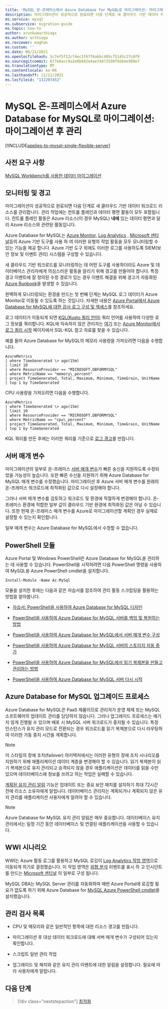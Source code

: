 ```yaml
---
title: 'MySQL 온-프레미스에서 Azure Database for MySQL로 마이그레이션: 마이그레이션 후 관리'
description: 마이그레이션이 성공적으로 완료되면 다음 단계로 새 클라우드 기반 데이터 워크로드 리소스를 관리합니다.
ms.service: mysql
ms.subservice: migration-guide
ms.topic: how-to
author: arunkumarthiags
ms.author: arthiaga
ms.reviewer: maghan
ms.custom: ''
ms.date: 06/21/2021
ms.openlocfilehash: 5c7ef5f12cf4ec1f6776abbc405cf5145c27c0f9
ms.sourcegitcommit: 677e8acc9a2e8b842e4aef4472599f9264e989e7
ms.translationtype: MT
ms.contentlocale: ko-KR
ms.lasthandoff: 11/11/2021
ms.locfileid: "132297452"
---
```

# <a name="migrate-mysql-on-premises-to-azure-database-for-mysql-post-migration-management"></a>MySQL 온-프레미스에서 Azure Database for MySQL로 마이그레이션: 마이그레이션 후 관리

[!INCLUDE[applies-to-mysql-single-flexible-server](../../includes/applies-to-mysql-single-flexible-server.md)]

## <a name="prerequisites"></a>사전 요구 사항

[MySQL Workbench를 사용한 데이터 마이그레이션](09-data-migration-with-mysql-workbench.md)

## <a name="monitoring-and-alerts"></a>모니터링 및 경고

마이그레이션이 성공적으로 완료되면 다음 단계로 새 클라우드 기반 데이터 워크로드 리소스를 관리합니다. 관리 작업에는 컨트롤 플레인과 데이터 평면 활동이 모두 포함됩니다. 컨트롤 플레인 활동은 Azure 리소스(이 경우 MySQL) **내에** 있는 데이터 평면과 달리 Azure 리소스와 관련된 활동입니다.

Azure Database for MySQL는 [Azure Monitor,](../../../azure-monitor/overview.md) [Log Analytics](../../../azure-monitor/logs/design-logs-deployment.md) , [Microsoft 센티널](../../../sentinel/overview.md)등의 Azure 기반 도구를 사용 하 여 이러한 유형의 작업 활동을 모두 모니터링할 수 있는 기능을 제공 합니다. Azure 기반 도구 외에도 이러한 로그를 사용하도록 SIEM(보안 정보 및 이벤트 관리) 시스템을 구성할 수 있습니다.

새 클라우드 기반 워크로드를 모니터링하는 데 어떤 도구를 사용하더라도 Azure 및 데이터베이스 관리자에게 의심스러운 활동을 알리기 위해 경고를 만들어야 합니다. 특정 경고 이벤트에 잘 정의된 수정 경로가 있는 경우 이벤트 해결을 위해 경고가 자동화된 [Azure Runbook](../../../automation/learn/powershell-runbook-managed-identity.md)을 발생할 수 있습니다.

완벽하게 모니터링되는 환경을 만드는 첫 번째 단계는 MySQL 로그 데이터가 Azure Monitor로 이동될 수 있도록 하는 것입니다. 자세한 내용은 [Azure Portal에서 Azure Database for MySQL에 대한 감사 로그 구성 및 액세스](../../howto-configure-audit-logs-portal.md)를 참조하세요.

로그 데이터가 이동되게 되면 [KQL(Kusto 쿼리 언어)](/azure/data-explorer/kusto/query/) 쿼리 언어를 사용하여 다양한 로그 정보를 쿼리합니다. KQL에 익숙하지 않은 관리자는 [여기](/azure/data-explorer/kusto/query/sqlcheatsheet) 또는 [Azure Monitor에서 로그 쿼리 시작](../../../azure-monitor/logs/get-started-queries.md) 페이지에서 SQL-KQL 참고 자료를 찾을 수 있습니다.

예를 들어 Azure Database for MySQL의 메모리 사용량을 가져오려면 다음을 수행합니다.

```
AzureMetrics
| where TimeGenerated \> ago(15m)
| limit 10
| where ResourceProvider == "MICROSOFT.DBFORMYSQL"
| where MetricName == "memory\_percent"
| project TimeGenerated, Total, Maximum, Minimum, TimeGrain, UnitName 
| top 1 by TimeGenerated
```
CPU 사용량을 가져오려면 다음을 수행합니다.

```
AzureMetrics
| where TimeGenerated \> ago(15m)
| limit 10
| where ResourceProvider == "MICROSOFT.DBFORMYSQL"
| where MetricName == "cpu\_percent"
| project TimeGenerated, Total, Maximum, Minimum, TimeGrain, UnitName 
| top 1 by TimeGenerated
```
KQL 쿼리를 만든 후에는 이러한 쿼리를 기준으로 [로그 경고](../../../azure-monitor/alerts/alerts-unified-log.md)를 만듭니다.

## <a name="server-parameters"></a>서버 매개 변수

마이그레이션의 일부로 온-프레미스 [서버 매개 변수](../../concepts-server-parameters.md)가 빠른 송신을 지원하도록 수정되었을 가능성이 높습니다. 또한 빠른 수신을 지원하기 위해 Azure Database for MySQL 매개 변수를 수정했습니다. 마이그레이션 후 Azure 서버 매개 변수를 원래의 온-프레미스 워크로드에 최적화된 값으로 다시 설정해야 합니다.

그러나 서버 매개 변수를 검토하고 워크로드 및 환경에 적절하게 변경해야 합니다. 온-프레미스 환경에 적합한 일부 값이 클라우드 기반 환경에 최적화된 값은 아닐 수 있습니다. 또한 현재 온-프레미스 매개 변수를 Azure로 마이그레이션할 계획인 경우 실제로 설정할 수 있는지 확인합니다.

일부 매개 변수는 Azure Database for MySQL에서 수정할 수 없습니다.

## <a name="powershell-module"></a>PowerShell 모듈

Azure Portal 및 Windows PowerShell은 Azure Database for MySQL을 관리하는 데 사용할 수 있습니다. PowerShell을 시작하려면 다음 PowerShell 명령을 사용하여 MySQL용 Azure PowerShell cmdlet을 설치합니다.

`Install-Module -Name Az.MySql`

모듈을 설치한 후에는 다음과 같은 자습서를 참조하여 관리 활동 스크립팅을 활용하는 방법을 알아봅니다.

  - [자습서: PowerShell을 사용하여 Azure Database for MySQL 디자인](../../tutorial-design-database-using-powershell.md)

  - [PowerShell을 사용하여 Azure Database for MySQL 서버를 백업 및 복원하는 방법](../../howto-restore-server-powershell.md)

  - [PowerShell을 사용하여 Azure Database for MySQL에서 서버 매개 변수 구성](../../howto-configure-server-parameters-using-powershell.md)

  - [PowerShell을 사용하여 Azure Database for MySQL 서버의 스토리지 자동 증가](../../howto-auto-grow-storage-powershell.md)

  - [PowerShell을 사용하여 Azure Database for MySQL에서 읽기 복제본을 만들고 관리하는 방법](../../howto-read-replicas-powershell.md)

  - [PowerShell을 사용하여 Azure Database for MySQL 서버 다시 시작](../../howto-restart-server-powershell.md)

## <a name="azure-database-for-mysql-upgrade-process"></a>Azure Database for MySQL 업그레이드 프로세스

Azure Database for MySQL은 PaaS 제품이므로 관리자가 운영 체제 또는 MySQL 소프트웨어의 업데이트 관리를 담당하지 않습니다. 그러나 업그레이드 프로세스는 예기치 않게 진행될 수 있으며 배포 시 MySQL 서버 워크로드가 중지될 수 있습니다. 특정 인스턴스가 유지 관리 모드로 전환되는 경우 워크로드를 읽기 복제본으로 다시 라우팅하여 이러한 가동 중지 시간을 계획합니다.

> [!NOTE]
> 이 스타일의 장애 조치(failover) 아키텍처에서는 이러한 유형의 장애 조치 시나리오를 지원하기 위해 애플리케이션 데이터 계층을 변경해야 할 수 있습니다. 읽기 복제본이 읽기 복제본으로 유지 관리되고 승격되지 않을 경우 애플리케이션은 데이터를 읽을 수만 있으며 데이터베이스에 정보를 쓰려고 하는 작업은 실패할 수 있습니다.

[계획된 유지 관리 알림](../../concepts-monitoring.md#planned-maintenance-notification) 기능은 업데이트 또는 중요 보안 패치를 설치하기 최대 72시간 전에 리소스 소유자에게 알립니다. 데이터베이스 관리자는 계획되거나 계획되지 않은 유지 관리를 애플리케이션 사용자에게 알려야 할 수 있습니다.

> [!NOTE]
> Azure Database for MySQL 유지 관리 알림은 매우 중요합니다. 데이터베이스 유지 관리에서는 일정 기간 동안 데이터베이스 및 연결된 애플리케이션을 사용할 수 있습니다.

## <a name="wwi-scenario"></a>WWI 시나리오

WWI는 Azure 활동 로그를 활용하고 MySQL 로깅이 [Log Analytics 작업 영역](../../../azure-monitor/logs/design-logs-deployment.md)으로 이동되게 하기로 결정했습니다. 이 작업 영역은 [위협 분석](../../concepts-security.md#threat-protection) 이벤트를 표시 하 고 인시던트를 만드는 [Microsoft 센티널](../../../sentinel/index.yml) 의 일부로 구성 됩니다.

MySQL DBA는 MySQL Server 관리를 자동화하여 매번 Azure Portal에 로깅할 필요가 없도록 하기 위해 Azure Database for [MySQL Azure PowerShell cmdlet](../../quickstart-create-mysql-server-database-using-azure-powershell.md)을 설치했습니다.

## <a name="management-checklist"></a>관리 검사 목록

  - CPU 및 메모리와 같은 일반적인 항목에 대한 리소스 경고를 만듭니다.

  - 마이그레이션 후 대상 데이터 워크로드에 대해 서버 매개 변수가 구성되어 있는지 확인합니다.

  - 스크립트 일반 관리 작업

  - 업그레이드 및 패치와 같은 유지 관리 이벤트에 대한 알림을 설정합니다. 필요에 따라 사용자에게 알립니다.  


## <a name="next-steps"></a>다음 단계

> [!div class="nextstepaction"]
> [최적화](./11-optimization.md)
